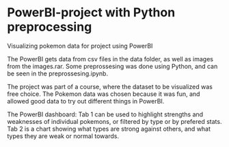 # PowerBI-project with Python preprocessing
Visualizing pokemon data for project using PowerBI


The PowerBI gets data from csv files in the data folder, as well as images from the images.rar. 
Some preprossesing was done using Python, and can be seen in the preprossesing.ipynb. 

The project was part of a course, where the dataset to be visualized was free choice. The Pokemon data was chosen because it was fun, and allowed good data to try out different things in PowerBI. 

The PowerBI dashboard: Tab 1 can be used to highlight strengths and weaknesses of individual pokemons, or filtered by type or by prefered stats. Tab 2 is a chart showing what types are strong against others, and what types they are weak or normal towards. 

